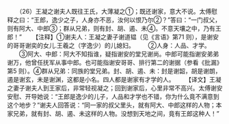　　（26）王凝之谢夫人既往王氏，大薄凝之①；既还谢家，意大不说。太傅慰释之曰：“王郎，逸少之子，人身亦不恶，汝何以恨乃尔②？”答曰：“一门叔父，则有阿大、中郎③；群从兄弟，则有封、胡、遏、未④。不意天壤之中，乃有王郎！”
　　【注释】①谢夫人：王凝之妻子谢道韫（见《言语》第71 则），是谢安的哥哥谢奕的女儿.王羲之（字逸少）的儿媳妇。
　　②人身：人品、才学。
　　③阿大、中郎：阿大不知指谁，疑指谢安的堂兄谢尚。中郎可能指谢安弟弟谢万，他曾任抚军从事中郎。也可能指谢安哥哥、排行第二的谢据（参看《批漏》第5 则）。④群从兄弟：同族的堂兄弟。封、胡、遏、未：封是谢韶，胡是谢朗，遏是谢玄，未是谢渊，这都是小名。四人都是谢家有才学的人。
　　【译文】王凝之妻子谢夫人到王家后，非常轻视凝之；回到谢家后，心里非常不高兴。太傅谢安安慰、开导她说：“王郎是逸少的儿子，人品和才学也不错，你为什么竟不满意到这个地步？”谢夫人回答说：“同一家的叔父里头，就有阿大、中郎这样的人物；本家兄弟，就有封、胡、遏、未这样的人物。没想到天地之间，竟有王郎这种人！”
